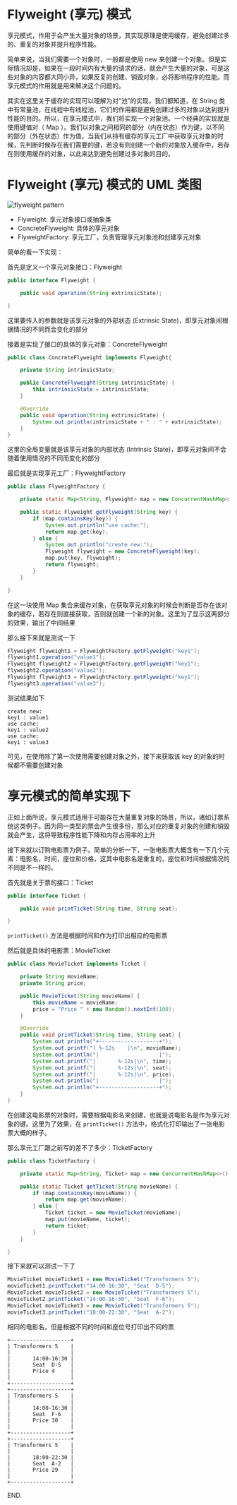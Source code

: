 # Flyweight (享元) 模式

享元模式，作用于会产生大量对象的场景，其实现原理是使用缓存，避免创建过多的、重复的对象并提升程序性能。

简单来说，当我们需要一个对象时，一般都是使用 new 来创建一个对象。但是实际情况却是，如果在一段时间内有大量的请求的话，就会产生大量的对象，可是这些对象的内容都大同小异，如果反复的创建、销毁对象，必将影响程序的性能。而享元模式的作用就是用来解决这个问题的。

其实在这里关于缓存的实现可以理解为对“池”的实现，我们都知道，在 String 类中有常量池，在线程中有线程池，它们的作用都是避免创建过多的对象以达到提升性能的目的。所以，在享元模式中，我们将实现一个对象池。一个经典的实现就是使用键值对（ Map ）。我们以对象之间相同的部分（内在状态）作为键，以不同的部分（外在状态）作为值，当我们从持有缓存的享元工厂中获取享元对象的时候，先判断时候存在我们需要的键，若没有则创建一个新的对象放入缓存中，若存在则使用缓存的对象，以此来达到避免创建过多对象的目的。

# Flyweight (享元) 模式的 UML 类图

![flyweight pattern](https://raw.githubusercontent.com/InnoFang/DesignPatterns/master/uml/flyweight.png)

+ Flyweight: 享元对象接口或抽象类
+ ConcreteFlyweight: 具体的享元对象
+ FlyweightFactory: 享元工厂，负责管理享元对象池和创建享元对象

简单的看一下实现：

首先是定义一个享元对象接口：Flyweight
```java
public interface Flyweight {

    public void operation(String extrinsicState);

}
```

这里要传入的参数就是该享元对象的外部状态 (Extrinsic State)，即享元对象间根据情况的不同而会变化的部分

接着是实现了接口的具体的享元对象：ConcreteFlyweight
```java
public class ConcreteFlyweight implements Flyweight{

    private String intrinsicState;

    public ConcreteFlyweight(String intrinsicState) {
        this.intrinsicState = intrinsicState;
    }

    @Override
    public void operation(String extrinsicState) {
        System.out.println(intrinsicState + " : " + extrinsicState);
    }
}
```

这里的全局变量就是该享元对象的内部状态 (Intrinsic State)，即享元对象间不会随着使用情况的不同而变化的部分

最后就是实现享元工厂：FlyweightFactory
```java
public class FlyweightFactory {

    private static Map<String, Flyweight> map = new ConcurrentHashMap<>();

    public static Flyweight getFlyweight(String key) {
        if (map.containsKey(key)) {
            System.out.println("use cache:");
            return map.get(key);
        } else {
            System.out.println("create new:");
            Flyweight flyweight = new ConcreteFlyweight(key);
            map.put(key, flyweight);
            return flyweight;
        }
    }

}
```

在这一块使用 Map 集合来缓存对象，在获取享元对象的时候会判断是否存在该对象的缓存，若存在则直接获取，否则就创建一个新的对象。这里为了显示这两部分的效果，输出了中间结果

那么接下来就是测试一下
```java
Flyweight flyweight1 = FlyweightFactory.getFlyweight("key1");
flyweight1.operation("value1");
Flyweight flyweight2 = FlyweightFactory.getFlyweight("key1");
flyweight2.operation("value2");
Flyweight flyweight3 = FlyweightFactory.getFlyweight("key1");
flyweight3.operation("value3");
```

测试结果如下
```console
create new:
key1 : value1
use cache:
key1 : value2
use cache:
key1 : value3
```

可见，在使用除了第一次使用需要创建对象之外，接下来获取该 key 的对象的时候都不需要创建对象

# 享元模式的简单实现下

正如上面所说，享元模式适用于可能存在大量重复对象的场景，所以，诸如订票系统这类例子。因为同一类型的票会产生很多份，那么对应的重复对象的创建和销毁就会产生，这将导致程序性能下降和内存占用率的上升

接下来就以订购电影票为例子。简单的分析一下，一张电影票大概含有一下几个元素：电影名，时间，座位和价格，这其中电影名是重复的，座位和时间根据情况的不同是不一样的。

首先就是关于票的接口：Ticket
```java
public interface Ticket {

    public void printTicket(String time, String seat);

}
```
`printTicket()` 方法是根据时间和作为打印出相应的电影票


然后就是具体的电影票：MovieTicket
```java
public class MovieTicket implements Ticket {

    private String movieName;
    private String price;

    public MovieTicket(String movieName) {
        this.movieName = movieName;
        price = "Price " + new Random().nextInt(100);
    }

    @Override
    public void printTicket(String time, String seat) {
        System.out.println("+-------------------+");
        System.out.printf("| %-12s    |\n", movieName);
        System.out.println("|                   |");
        System.out.printf("|       %-12s|\n", time);
        System.out.printf("|       %-12s|\n", seat);
        System.out.printf("|       %-12s|\n", price);
        System.out.println("|                   |");
        System.out.println("+-------------------+");
    }
}
```
在创建这电影票的对象时，需要根据电影名来创建，也就是说电影名是作为享元对象的键。这里为了效果，在 `printTicket()` 方法中，格式化打印输出了一张电影票大概的样子。

那么享元工厂跟之前写的差不了多少：TicketFactory
```java
public class TicketFactory {

    private static Map<String, Ticket> map = new ConcurrentHashMap<>();

    public static Ticket getTicket(String movieName) {
        if (map.containsKey(movieName)) {
            return map.get(movieName);
        } else {
            Ticket ticket = new MovieTicket(movieName);
            map.put(movieName, ticket);
            return ticket;
        }
    }

}
```

接下来就可以测试一下了
```java
MovieTicket movieTicket1 = new MovieTicket("Transformers 5");
movieTicket1.printTicket("14:00-16:30", "Seat  D-5");
MovieTicket movieTicket2 = new MovieTicket("Transformers 5");
movieTicket2.printTicket("14:00-16:30", "Seat  F-6");
MovieTicket movieTicket3 = new MovieTicket("Transformers 5");
movieTicket3.printTicket("18:00-22:30", "Seat  A-2");
```

相同的电影名，但是根据不同的时间和座位号打印出不同的票
```console
+-------------------+
| Transformers 5    |
|                   |
|       14:00-16:30 |
|       Seat  D-5   |
|       Price 4     |
|                   |
+-------------------+
+-------------------+
| Transformers 5    |
|                   |
|       14:00-16:30 |
|       Seat  F-6   |
|       Price 30    |
|                   |
+-------------------+
+-------------------+
| Transformers 5    |
|                   |
|       18:00-22:30 |
|       Seat  A-2   |
|       Price 29    |
|                   |
+-------------------+
```


END.